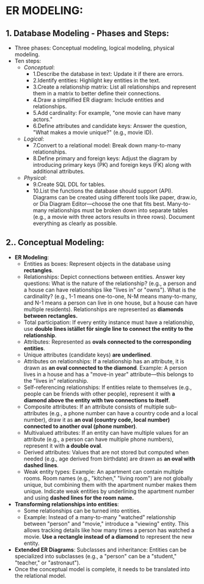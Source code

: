 # ER MODELING:
## 1. Database Modeling - Phases and Steps:
- Three phases: Conceptual modeling, logical modeling, physical modeling.
- Ten steps:
  - _Conceptual_:
      - 1.Describe the database in text: Update it if there are errors.
      - 2.Identify entities: Highlight key entities in the text.
      - 3.Create a relationship matrix: List all relationships and represent them in a matrix to better define their connections.
      - 4.Draw a simplified ER diagram: Include entities and relationships.
      - 5.Add cardinality: For example, "one movie can have many actors."
      - 6.Define attributes and candidate keys: Answer the question, "What makes a movie unique?" (e.g., movie ID).
  - _Logical_:
      - 7.Convert to a relational model: Break down many-to-many relationships.
      - 8.Define primary and foreign keys: Adjust the diagram by introducing primary keys (PK) and foreign keys (FK) along with additional attributes.
  - _Physical_:
      - 9.Create SQL DDL for tables.
      - 10.List the functions the database should support (API).
Diagrams can be created using different tools like paper, draw.io, or Dia Diagram Editor—choose the one that fits best.
Many-to-many relationships must be broken down into separate tables (e.g., a movie with three actors results in three rows).
Document everything as clearly as possible.

## 2.. Conceptual Modeling:
- **ER Modeling**:
    - Entities as boxes: Represent objects in the database using **rectangles**.
    - Relationships: Depict connections between entities. Answer key questions: What is the nature of the relationship? (e.g., a person and a house can have relationships like "lives in" or "owns").
What is the cardinality? (e.g., 1-1 means one-to-one, N-M means many-to-many, and N-1 means a person can live in one house, but a house can have multiple residents). Relationships are represented as **diamonds between rectangles.**
    - Total participation: If every entity instance must have a relationship, use **double lines istället för single line to connect the entity to the relationship**.
    - Attributes: Represented as **ovals connected to the corresponding entities**.
    - Unique attributes (candidate keys) **are underlined**.
    - Attributes on relationships: If a relationship has an attribute, it is drawn as **an oval connected to the diamond**. Example: A person lives in a house and has a "move-in year" attribute—this belongs to the "lives in" relationship.
    - Self-referencing relationships: If entities relate to themselves (e.g., people can be friends with other people), represent it with **a diamond above the entity with two connections to itself**.
    - Composite attributes: If an attribute consists of multiple sub-attributes (e.g., a phone number can have a country code and a local number), draw it as **an oval (country code, local number) connected to another oval (phone number)**.
    - Multivalued attributes: If an entity can have multiple values for an attribute (e.g., a person can have multiple phone numbers), represent it with **a double oval**.
    - Derived attributes: Values that are not stored but computed when needed (e.g., age derived from birthdate) are drawn as **an oval with dashed lines**.
    - Weak entity types: Example: An apartment can contain multiple rooms. Room names (e.g., "kitchen," "living room") are not globally unique, but combining them with the apartment number makes them unique.
Indicate weak entities by underlining the apartment number and using **dashed lines for the room name.**
- **Transforming relationships into entities**:
    - Some relationships can be turned into entities.
    - Example: Instead of a many-to-many "watched" relationship between "person" and "movie," introduce a "viewing" entity. This allows tracking details like how many times a person has watched a movie. **Use a rectangle instead of a diamond** to represent the new entity.
- **Extended ER Diagrams**: Subclasses and inheritance: Entities can be specialized into subclasses (e.g., a "person" can be a "student," "teacher," or "astronaut").
- Once the conceptual model is complete, it needs to be translated into the relational model.

  
